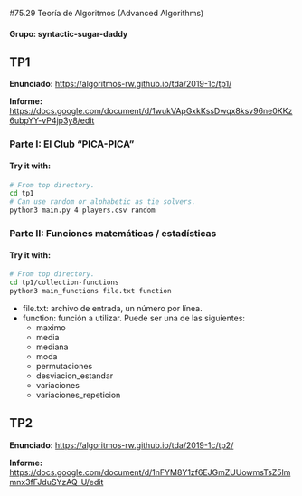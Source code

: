 #75.29 Teoría de Algoritmos (Advanced Algorithms)
#### Grupo: syntactic-sugar-daddy

## TP1
**Enunciado:** <https://algoritmos-rw.github.io/tda/2019-1c/tp1/>

**Informe:** <https://docs.google.com/document/d/1wukVApGxkKssDwqx8ksv96ne0KKz6ubpYY-vP4jp3y8/edit>

### Parte I: El Club “PICA-PICA”
#### Try it with:
```bash
# From top directory.
cd tp1
# Can use random or alphabetic as tie solvers.
python3 main.py 4 players.csv random
```

### Parte II: Funciones matemáticas / estadísticas
#### Try it with:
```bash
# From top directory.
cd tp1/collection-functions
python3 main_functions file.txt function
```
- file.txt: archivo de entrada, un número por línea.
- function: función a utilizar. Puede ser una de las siguientes:
    - maximo
    - media
    - mediana
    - moda
    - permutaciones
    - desviacion_estandar
    - variaciones
    - variaciones_repeticion

## TP2
**Enunciado:** <https://algoritmos-rw.github.io/tda/2019-1c/tp2/>

**Informe:** <https://docs.google.com/document/d/1nFYM8Y1zf6EJGmZUUowmsTsZ5lmmnx3fFJduSYzAQ-U/edit>